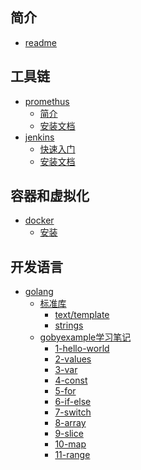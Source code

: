 ## 简介
* [readme](README.md)

## 工具链
  * [promethus]()
    * [简介]()
    * [安装文档](prometheus/quick-install.md)
  * [jenkins]()
    * [快速入门]()
    * [安装文档]()
  
## 容器和虚拟化
   * [docker]()
     * [安装]()

## 开发语言
   * [golang]()
     * [标准库]()
       * [text/template](./golang/template.md)
       * [strings](./golang/strings.md)
     * [gobyexample学习笔记](./golang/go-by-example-zh/conent.md)
       * [1-hello-world](./golang/go-by-example-zh/1-hello-world.md)
       * [2-values](./golang/go-by-example-zh/2-values.md)
       * [3-var](./golang/go-by-example-zh/3-var.md)
       * [4-const](./golang/go-by-example-zh/4-const.md)
       * [5-for](./golang/go-by-example-zh/5-for.md)
       * [6-if-else](./golang/go-by-example-zh/6-if-else.md)
       * [7-switch](./golang/go-by-example-zh/7-switch.md)
       * [8-array](./golang/go-by-example-zh/8-arr.md)
       * [9-slice](./golang/go-by-example-zh/9-slice.md)
       * [10-map](./golang/go-by-example-zh/10-map.md)
       * [11-range](./golang/go-by-example-zh/11-range.md)


